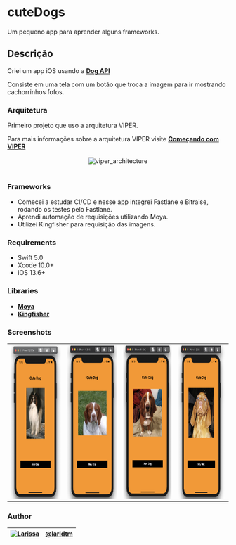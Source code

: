 # cuteDogs

Um pequeno app para aprender alguns frameworks. 

## Descrição

Criei um app iOS usando a [**Dog API**](https://dog.ceo/dog-api/documentation/random)

Consiste em uma tela com um botão que troca a imagem para ir mostrando cachorrinhos fofos. 

### Arquitetura

Primeiro projeto que uso a arquitetura VIPER.

Para mais informações sobre a arquitetura VIPER visite [**Começando com VIPER**](http://equinocios.com/viper/2017/03/14/comecando-com-viper/)

<p align="center">
  <img width="600" alt="viper_architecture" src="https://koenig-media.raywenderlich.com/uploads/2020/02/viper.png" align="center"><br /><br />
</p>

### Frameworks

* Comecei a estudar CI/CD e nesse app integrei Fastlane e Bitraise, rodando os testes pelo Fastlane.
* Aprendi automação de requisições utilizando Moya.
* Utilizei Kingfisher para requisição das imagens.

### Requirements

* Swift 5.0
* Xcode 10.0+
* iOS 13.6+

### Libraries

* [**Moya**](https://github.com/Moya/Moya)
* [**Kingfisher**](https://github.com/onevcat/Kingfisher)

### Screenshots

<table style="width:100%">
  <tr>
    <td><img src="docs/cuteDogs1.png" alt="cuteDogs" width=420 height=350/></td>
    <td><img src="docs/cuteDogs2.png" alt="cuteDogs" width=420 height=350/></td>
    <td><img src="docs/cuteDogs3.png" alt="cuteDogs" width=400 height=350/></td>
    <td><img src="docs/cuteDogs4.png" alt="cuteDogs" width=400 height=350/></td>
  </tr>
</table>

### Author

| [![Larissa](https://avatars.githubusercontent.com/u/55598696?v=4&s=80)](https://github.com/laridtm/) | [@laridtm](https://github.com/laridtm/) |
| ------ | ------ |

